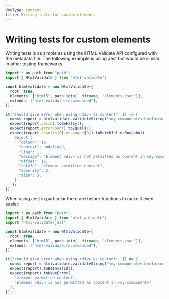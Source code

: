 ```yaml
---
docType: content
title: Writing tests for custom elements
---
```


# Writing tests for custom elements

Writing tests is as simple as using the HTML-Validate API configured with the metadata file.
The following example is using Jest but would be similar in other testing frameworks.

```ts
import * as path from "path";
import { HtmlValidate } from "html-validate";

const htmlvalidate = new HtmlValidate({
  root: true,
  elements: ["html5", path.join(__dirname, "elements.json")],
  extends: ["html-validate:recommended"],
});

it("should give error when using <div> as content", () => {
  const report = htmlvalidate.validateString("<my-component><div>lorem ipsum</div></my-component>");
  expect(report.valid).toBeFalsy();
  expect(report.errorCount).toEqual(1);
  expect(report.results[0].messages[0]).toMatchInlineSnapshot(`
    Object {
      "column": 16,
      "context": undefined,
      "line": 1,
      "message": "Element <div> is not permitted as content in <my-component>",
      "offset": 15,
      "ruleId": "element-permitted-content",
      "severity": 2,
      "size": 3,
    }
  `);
});
```

When using Jest in particular there are helper functions to make it even easier:

```ts
import * as path from "path";
import { HtmlValidate } from "html-validate";
import "html-validate/jest";

const htmlvalidate = new HtmlValidate({
  root: true,
  elements: ["html5", path.join(__dirname, "elements.json")],
  extends: ["html-validate:recommended"],
});

it("should give error when using <div> as content", () => {
  const report = htmlvalidate.validateString("<my-component><div>lorem ipsum</div></my-component>");
  expect(report).toBeInvalid();
  expect(report).toHaveError(
    "element-permitted-content",
    "Element <div> is not permitted as content in <my-component>"
  );
});
```

